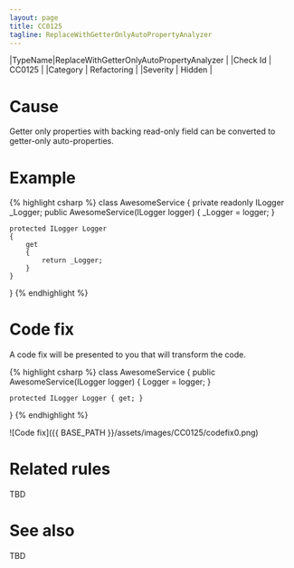 ```yaml
---
layout: page
title: CC0125
tagline: ReplaceWithGetterOnlyAutoPropertyAnalyzer
---
```


|TypeName|ReplaceWithGetterOnlyAutoPropertyAnalyzer |
|Check Id | CC0125 |
|Category | Refactoring |
|Severity | Hidden |

# Cause

Getter only properties with backing read-only field can be converted to getter-only auto-properties. 

# Example

{% highlight csharp %}
class AwesomeService
{
    private readonly ILogger _Logger;
    public AwesomeService(ILogger logger)
    {
        _Logger = logger;
    }

    protected ILogger Logger
    {
        get
        {
            return _Logger;
        }
    }
}
{% endhighlight %}

# Code fix

A code fix will be presented to you that will transform the code.

{% highlight csharp %}
class AwesomeService
{
    public AwesomeService(ILogger logger)
    {
        Logger = logger;
    }

    protected ILogger Logger { get; }
}
{% endhighlight %}

![Code fix]({{ BASE_PATH }}/assets/images/CC0125/codefix0.png)

# Related rules

TBD

# See also

TBD
